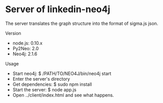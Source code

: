 Server of linkedin-neo4j
========================
The server translates the graph structure into the format of sigma.js json.

Version
- node.js: 0.10.x
- Py2Neo: 2.0
- Neo4j: 2.1.6

Usage
- Start neo4j: $ /PATH/TO/NEO4J/bin/neo4j start
- Enter the server's directory
- Get dependencies: $ sudo npm install
- Start the server: $ node app.js
- Open ../client/index.html and see what happens.
